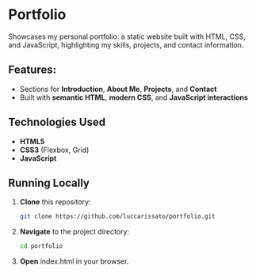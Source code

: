 # Portfolio

Showcases my personal portfolio: a static website built with HTML, CSS, and JavaScript, highlighting my skills, projects, and contact information.


## Features:

- Sections for **Introduction**, **About Me**, **Projects**, and **Contact**
- Built with **semantic HTML**, **modern CSS**, and **JavaScript interactions**


## Technologies Used

- **HTML5**
- **CSS3** (Flexbox, Grid)
- **JavaScript**


## Running Locally

1. **Clone** this repository:
   ```bash
   git clone https://github.com/luccarissato/portfolio.git
   
2. **Navigate** to the project directory:
   ```bash
   cd portfolio

4. **Open** index.html in your browser.
